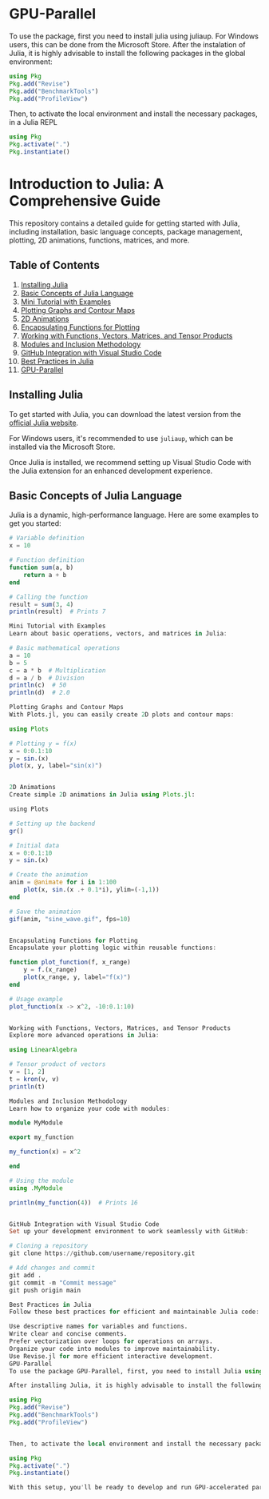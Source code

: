 # GPU-Parallel

To use the package, first you need to install julia using juliaup. For Windows users, this can be done from the Microsoft Store.
After the instalation of Julia, it is highly advisable to install the following packages in the global environment:

```julia
using Pkg
Pkg.add("Revise")
Pkg.add("BenchmarkTools")
Pkg.add("ProfileView")
```

Then, to activate the local environment and install the necessary packages, in a Julia REPL

```julia
using Pkg
Pkg.activate(".")
Pkg.instantiate()
```

# Introduction to Julia: A Comprehensive Guide

This repository contains a detailed guide for getting started with Julia, including installation, basic language concepts, package management, plotting, 2D animations, functions, matrices, and more.

## Table of Contents

1. [Installing Julia](#installing-julia)
2. [Basic Concepts of Julia Language](#basic-concepts-of-julia-language)
3. [Mini Tutorial with Examples](#mini-tutorial-with-examples)
4. [Plotting Graphs and Contour Maps](#plotting-graphs-and-contour-maps)
5. [2D Animations](#2d-animations)
6. [Encapsulating Functions for Plotting](#encapsulating-functions-for-plotting)
7. [Working with Functions, Vectors, Matrices, and Tensor Products](#working-with-functions-vectors-matrices-and-tensor-products)
8. [Modules and Inclusion Methodology](#modules-and-inclusion-methodology)
9. [GitHub Integration with Visual Studio Code](#github-integration-with-visual-studio-code)
10. [Best Practices in Julia](#best-practices-in-julia)
11. [GPU-Parallel](#gpu-parallel)

## Installing Julia

To get started with Julia, you can download the latest version from the [official Julia website](https://julialang.org/downloads/). 

For Windows users, it's recommended to use `juliaup`, which can be installed via the Microsoft Store.

Once Julia is installed, we recommend setting up Visual Studio Code with the Julia extension for an enhanced development experience.

## Basic Concepts of Julia Language

Julia is a dynamic, high-performance language. Here are some examples to get you started:

```julia
# Variable definition
x = 10

# Function definition
function sum(a, b)
    return a + b
end

# Calling the function
result = sum(3, 4)
println(result)  # Prints 7

Mini Tutorial with Examples
Learn about basic operations, vectors, and matrices in Julia:

# Basic mathematical operations
a = 10
b = 5
c = a * b  # Multiplication
d = a / b  # Division
println(c)  # 50
println(d)  # 2.0

Plotting Graphs and Contour Maps
With Plots.jl, you can easily create 2D plots and contour maps:

using Plots

# Plotting y = f(x)
x = 0:0.1:10
y = sin.(x)
plot(x, y, label="sin(x)")


2D Animations
Create simple 2D animations in Julia using Plots.jl:

using Plots

# Setting up the backend
gr()

# Initial data
x = 0:0.1:10
y = sin.(x)

# Create the animation
anim = @animate for i in 1:100
    plot(x, sin.(x .+ 0.1*i), ylim=(-1,1))
end

# Save the animation
gif(anim, "sine_wave.gif", fps=10)


Encapsulating Functions for Plotting
Encapsulate your plotting logic within reusable functions:

function plot_function(f, x_range)
    y = f.(x_range)
    plot(x_range, y, label="f(x)")
end

# Usage example
plot_function(x -> x^2, -10:0.1:10)


Working with Functions, Vectors, Matrices, and Tensor Products
Explore more advanced operations in Julia:

using LinearAlgebra

# Tensor product of vectors
v = [1, 2]
t = kron(v, v)
println(t)

Modules and Inclusion Methodology
Learn how to organize your code with modules:

module MyModule

export my_function

my_function(x) = x^2

end

# Using the module
using .MyModule

println(my_function(4))  # Prints 16


GitHub Integration with Visual Studio Code
Set up your development environment to work seamlessly with GitHub:

# Cloning a repository
git clone https://github.com/username/repository.git

# Add changes and commit
git add .
git commit -m "Commit message"
git push origin main

Best Practices in Julia
Follow these best practices for efficient and maintainable Julia code:

Use descriptive names for variables and functions.
Write clear and concise comments.
Prefer vectorization over loops for operations on arrays.
Organize your code into modules to improve maintainability.
Use Revise.jl for more efficient interactive development.
GPU-Parallel
To use the package GPU-Parallel, first, you need to install Julia using juliaup. For Windows users, this can be done via the Microsoft Store.

After installing Julia, it is highly advisable to install the following packages in the global environment:

using Pkg
Pkg.add("Revise")
Pkg.add("BenchmarkTools")
Pkg.add("ProfileView")


Then, to activate the local environment and install the necessary packages, run the following commands in a Julia REPL:

using Pkg
Pkg.activate(".")
Pkg.instantiate()

With this setup, you'll be ready to develop and run GPU-accelerated parallel code in Julia.